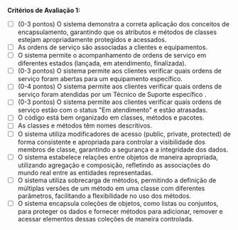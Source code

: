 **Critérios de Avaliação 1:**

- [ ] (0-3 pontos) O sistema demonstra a correta aplicação dos conceitos de encapsulamento, garantindo que os atributos e métodos de classes estejam apropriadamente protegidos e acessados.
- [ ] As ordens de serviço são associadas a clientes e equipamentos.
- [ ] O sistema permite o acompanhamento de ordens de serviço em diferentes estados (lançada, em atendimento, finalizada).
- [ ] (0-3 pontos) O sistema permite aos clientes verificar quais ordens de serviço foram abertas para um equipamento específico.
- [ ] (0-4 pontos) O sistema permite aos clientes verificar quais ordens de serviço foram atendidas por um Técnico de Suporte específico .
- [ ] (0-3 pontos) O sistema permite aos clientes verificar quais ordens de serviço estão com o status "Em atendimento" e estão atrasadas.
- [ ] O código está bem organizado em classes, métodos e pacotes.
- [ ] As classes e métodos têm nomes descritivos.
- [ ] O sistema utiliza modificadores de acesso (public, private, protected) de forma consistente e apropriada para controlar a visibilidade dos membros de classe, garantindo a segurança e a integridade dos dados.
- [ ] O sistema estabelece relações entre objetos de maneira apropriada, utilizando agregação e composição, refletindo as associações do mundo real entre as entidades representadas.
- [ ] O sistema utiliza sobrecarga de métodos, permitindo a definição de múltiplas versões de um método em uma classe com diferentes parâmetros, facilitando a flexibilidade no uso dos métodos.
- [ ] O sistema encapsula coleções de objetos, como listas ou conjuntos, para proteger os dados e fornecer métodos para adicionar, remover e acessar elementos dessas coleções de maneira controlada.
